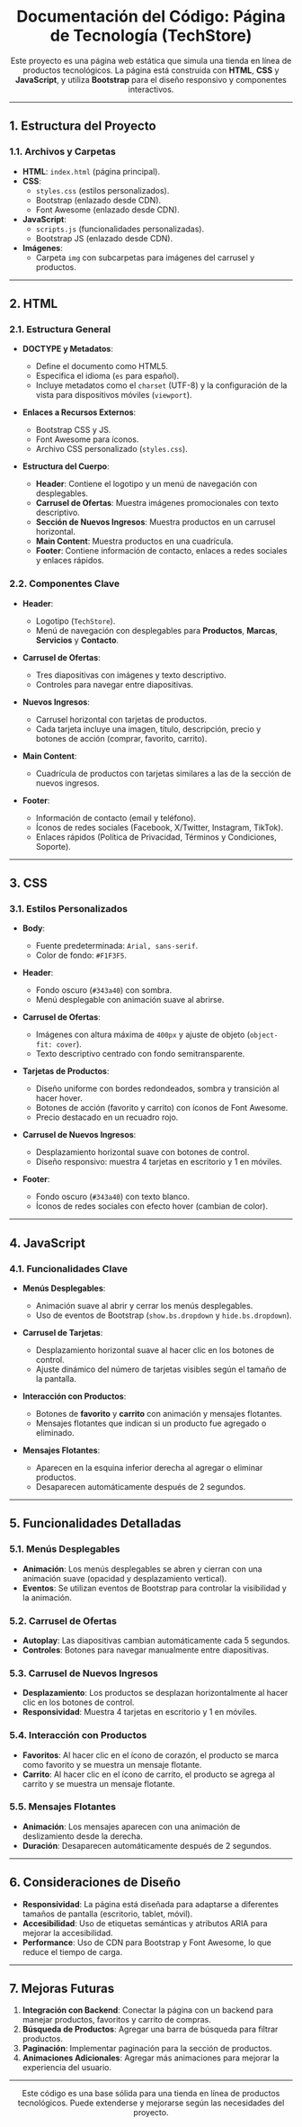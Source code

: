 <h1 align="center">Documentación del Código: Página de Tecnología (TechStore)</h1>

<p align="center">
  Este proyecto es una página web estática que simula una tienda en línea de productos tecnológicos. La página está construida con <strong>HTML</strong>, <strong>CSS</strong> y <strong>JavaScript</strong>, y utiliza <strong>Bootstrap</strong> para el diseño responsivo y componentes interactivos.
</p>

---

## **1. Estructura del Proyecto**

### **1.1. Archivos y Carpetas**
- **HTML**: `index.html` (página principal).
- **CSS**: 
  - `styles.css` (estilos personalizados).
  - Bootstrap (enlazado desde CDN).
  - Font Awesome (enlazado desde CDN).
- **JavaScript**: 
  - `scripts.js` (funcionalidades personalizadas).
  - Bootstrap JS (enlazado desde CDN).
- **Imágenes**: 
  - Carpeta `img` con subcarpetas para imágenes del carrusel y productos.

---

## **2. HTML**

### **2.1. Estructura General**
- **DOCTYPE y Metadatos**: 
  - Define el documento como HTML5.
  - Especifica el idioma (`es` para español).
  - Incluye metadatos como el `charset` (UTF-8) y la configuración de la vista para dispositivos móviles (`viewport`).

- **Enlaces a Recursos Externos**:
  - Bootstrap CSS y JS.
  - Font Awesome para íconos.
  - Archivo CSS personalizado (`styles.css`).

- **Estructura del Cuerpo**:
  - **Header**: Contiene el logotipo y un menú de navegación con desplegables.
  - **Carrusel de Ofertas**: Muestra imágenes promocionales con texto descriptivo.
  - **Sección de Nuevos Ingresos**: Muestra productos en un carrusel horizontal.
  - **Main Content**: Muestra productos en una cuadrícula.
  - **Footer**: Contiene información de contacto, enlaces a redes sociales y enlaces rápidos.

### **2.2. Componentes Clave**
- **Header**:
  - Logotipo (`TechStore`).
  - Menú de navegación con desplegables para **Productos**, **Marcas**, **Servicios** y **Contacto**.

- **Carrusel de Ofertas**:
  - Tres diapositivas con imágenes y texto descriptivo.
  - Controles para navegar entre diapositivas.

- **Nuevos Ingresos**:
  - Carrusel horizontal con tarjetas de productos.
  - Cada tarjeta incluye una imagen, título, descripción, precio y botones de acción (comprar, favorito, carrito).

- **Main Content**:
  - Cuadrícula de productos con tarjetas similares a las de la sección de nuevos ingresos.

- **Footer**:
  - Información de contacto (email y teléfono).
  - Íconos de redes sociales (Facebook, X/Twitter, Instagram, TikTok).
  - Enlaces rápidos (Política de Privacidad, Términos y Condiciones, Soporte).

---

## **3. CSS**

### **3.1. Estilos Personalizados**
- **Body**:
  - Fuente predeterminada: `Arial, sans-serif`.
  - Color de fondo: `#F1F3F5`.

- **Header**:
  - Fondo oscuro (`#343a40`) con sombra.
  - Menú desplegable con animación suave al abrirse.

- **Carrusel de Ofertas**:
  - Imágenes con altura máxima de `400px` y ajuste de objeto (`object-fit: cover`).
  - Texto descriptivo centrado con fondo semitransparente.

- **Tarjetas de Productos**:
  - Diseño uniforme con bordes redondeados, sombra y transición al hacer hover.
  - Botones de acción (favorito y carrito) con íconos de Font Awesome.
  - Precio destacado en un recuadro rojo.

- **Carrusel de Nuevos Ingresos**:
  - Desplazamiento horizontal suave con botones de control.
  - Diseño responsivo: muestra 4 tarjetas en escritorio y 1 en móviles.

- **Footer**:
  - Fondo oscuro (`#343a40`) con texto blanco.
  - Íconos de redes sociales con efecto hover (cambian de color).

---

## **4. JavaScript**

### **4.1. Funcionalidades Clave**
- **Menús Desplegables**:
  - Animación suave al abrir y cerrar los menús desplegables.
  - Uso de eventos de Bootstrap (`show.bs.dropdown` y `hide.bs.dropdown`).

- **Carrusel de Tarjetas**:
  - Desplazamiento horizontal suave al hacer clic en los botones de control.
  - Ajuste dinámico del número de tarjetas visibles según el tamaño de la pantalla.

- **Interacción con Productos**:
  - Botones de **favorito** y **carrito** con animación y mensajes flotantes.
  - Mensajes flotantes que indican si un producto fue agregado o eliminado.

- **Mensajes Flotantes**:
  - Aparecen en la esquina inferior derecha al agregar o eliminar productos.
  - Desaparecen automáticamente después de 2 segundos.

---

## **5. Funcionalidades Detalladas**

### **5.1. Menús Desplegables**
- **Animación**: Los menús desplegables se abren y cierran con una animación suave (opacidad y desplazamiento vertical).
- **Eventos**: Se utilizan eventos de Bootstrap para controlar la visibilidad y la animación.

### **5.2. Carrusel de Ofertas**
- **Autoplay**: Las diapositivas cambian automáticamente cada 5 segundos.
- **Controles**: Botones para navegar manualmente entre diapositivas.

### **5.3. Carrusel de Nuevos Ingresos**
- **Desplazamiento**: Los productos se desplazan horizontalmente al hacer clic en los botones de control.
- **Responsividad**: Muestra 4 tarjetas en escritorio y 1 en móviles.

### **5.4. Interacción con Productos**
- **Favoritos**: Al hacer clic en el ícono de corazón, el producto se marca como favorito y se muestra un mensaje flotante.
- **Carrito**: Al hacer clic en el ícono de carrito, el producto se agrega al carrito y se muestra un mensaje flotante.

### **5.5. Mensajes Flotantes**
- **Animación**: Los mensajes aparecen con una animación de deslizamiento desde la derecha.
- **Duración**: Desaparecen automáticamente después de 2 segundos.

---

## **6. Consideraciones de Diseño**
- **Responsividad**: La página está diseñada para adaptarse a diferentes tamaños de pantalla (escritorio, tablet, móvil).
- **Accesibilidad**: Uso de etiquetas semánticas y atributos ARIA para mejorar la accesibilidad.
- **Performance**: Uso de CDN para Bootstrap y Font Awesome, lo que reduce el tiempo de carga.

---

## **7. Mejoras Futuras**
1. **Integración con Backend**: Conectar la página con un backend para manejar productos, favoritos y carrito de compras.
2. **Búsqueda de Productos**: Agregar una barra de búsqueda para filtrar productos.
3. **Paginación**: Implementar paginación para la sección de productos.
4. **Animaciones Adicionales**: Agregar más animaciones para mejorar la experiencia del usuario.

---

<p align="center">
  Este código es una base sólida para una tienda en línea de productos tecnológicos. Puede extenderse y mejorarse según las necesidades del proyecto.
</p>
